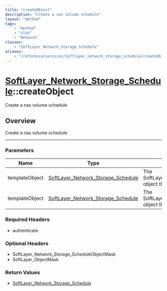 ```yaml
---
title: "createObject"
description: "Create a nas volume schedule"
layout: "method"
tags:
    - "method"
    - "sldn"
    - "Network"
classes:
    - "SoftLayer_Network_Storage_Schedule"
aliases:
    - "/reference/services/softlayer_network_storage_schedule/createObject"
---
```

# [SoftLayer_Network_Storage_Schedule](/reference/services/SoftLayer_Network_Storage_Schedule)::createObject

Create a nas volume schedule


## Overview 
Create a nas volume schedule 

-----

### Parameters 
|Name | Type | Description |
| --- | --- | --- |
|templateObject| <a href='/reference/datatypes/SoftLayer_Network_Storage_Schedule'>SoftLayer_Network_Storage_Schedule </a>| The SoftLayer_Network_Storage_Schedule object that you wish to create.|
|templateObject| <a href='/reference/datatypes/SoftLayer_Network_Storage_Schedule'>SoftLayer_Network_Storage_Schedule </a>| The SoftLayer_Network_Storage_Schedule object that you wish to create.|


### Required Headers
* authenticate


### Optional Headers
* SoftLayer_Network_Storage_ScheduleObjectMask
* SoftLayer_ObjectMask

### Return Values
* <a href='/reference/datatypes/SoftLayer_Network_Storage_Schedule'>SoftLayer_Network_Storage_Schedule </a>




